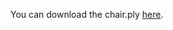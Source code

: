 You can download the chair.ply [here](https://sketchfab.com/3d-models/chair-shape-point-cloud-694b9a1ea58a4d2fa14be773f8e2f513).
